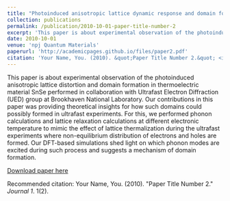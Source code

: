 ```yaml
---
title: "Photoinduced anisotropic lattice dynamic response and domain formation in thermoelectric SnSe"
collection: publications
permalink: /publication/2010-10-01-paper-title-number-2
excerpt: 'This paper is about experimental observation of the photoinduced anisotropic lattice distortion and domain formation in thermoelectric material SnSe.'
date: 2010-10-01
venue: 'npj Quantum Materials'
paperurl: 'http://academicpages.github.io/files/paper2.pdf'
citation: 'Your Name, You. (2010). &quot;Paper Title Number 2.&quot; <i>Journal 1</i>. 1(2).'
---
```

This paper is about experimental observation of the photoinduced anisotropic lattice distortion and domain formation in thermoelectric material SnSe performed in collaboration with Ultrafast Electron Diffraction (UED) group at Brookhaven National Laboratory.
Our contributions in this paper was providing theoretical insights for how such domains could possibly formed in ultrafast experiments.
For this, we performed phonon calculations and lattice relaxation calculations at different electronic temperature to mimic the effect of lattice thermalization during the ultrafast experiments where non-equilibrium distribution of electrons and holes are formed. Our DFT-based simulations shed light on which phonon modes are excited during such process and suggests a mechanism of domain formation.

[Download paper here](http://academicpages.github.io/files/paper2.pdf)

Recommended citation: Your Name, You. (2010). "Paper Title Number 2." <i>Journal 1</i>. 1(2).
